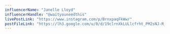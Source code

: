 ```yaml
---
influencerName: "Janelle Lloyd"
influencerHandle: "@waityouneedthis"
livePostLink: "https://www.instagram.com/p/BrnxpaqFkWw/"
postFileLink: "https://lh3.google.com/u/0/d/19clrnXkLULlcfrht_PM2sNJ-R_I0fd-o"
---
```


